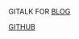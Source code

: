 
GITALK FOR [BLOG](https://github.com/Darkylin/yuhuan.wang-blog)

[GITHUB](https://github.com/Darkylin/yuhuan.wang-blog)

